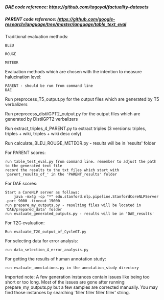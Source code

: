 ##### DAE code reference: https://github.com/tagoyal/factuality-datasets

##### PARENT code reference: https://github.com/google-research/language/tree/master/language/table_text_eval

Traditional evaluation methods:

    BLEU
  
    ROUGE
  
    METEOR

Evaluation methods which are chosen with the intention to measure halucination level:

    PARENT - should be run from command line
    DAE

Run preprocess_T5_output.py for the output files which are generated by T5 verbalizers

Run preprocess_distilGPT2_output.py for the output files which are generated by DistilGPT2 verbalizers

Run extract_triples_4_PARENT.py to extract triples (3 versions: triples, triples + wiki, triples + wiki desc only)

Run calculate_BLEU_ROUGE_METEOR.py - results will be in 'results' folder

For PARENT scores:

    run table_test_eval.py from command line. remember to adjust the path to the generated text file
    record the results to the txt files which start with 'parent_results_of_' in the 'PARENT_results' folder

For DAE scores:
    
    Start a CoreNLP server as follows:
        java -mx4g -cp "*" edu.stanford.nlp.pipeline.StanfordCoreNLPServer -port 9000 -timeout 15000
    run prepare_my_outputs.py - resulting files will be located in 'DAE/prepared_data' folder
    run evaluate_generated_outputs.py - results will be in 'DAE_results'
    
For T2G evaluation: 

    Run evaluate_T2G_output_of_CycleGT.py
    
For selecting data for error analysis:

    run data_selection_4_error_analysis.py
    
For getting the results of human annotation study:
    
    run evaluate_annotations.py in the annotation_study directory
    
Imported note: A few generation instances contain issues like being too short or too long. Most of the issues are gone after running prepare_my_outputs.py but a few samples are corrected manually. You may find those instances by searching 'filler filler filler filler' string.

